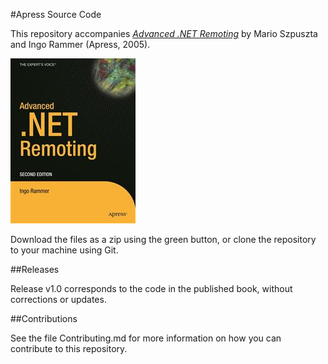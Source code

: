#Apress Source Code

This repository accompanies [*Advanced .NET Remoting*](http://www.apress.com/9781590594179) by Mario Szpuszta and Ingo Rammer (Apress, 2005).

![Cover image](9781590594179.jpg)

Download the files as a zip using the green button, or clone the repository to your machine using Git.

##Releases

Release v1.0 corresponds to the code in the published book, without corrections or updates.

##Contributions

See the file Contributing.md for more information on how you can contribute to this repository.
